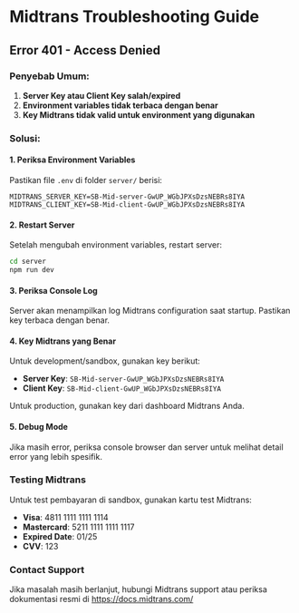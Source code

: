 # Midtrans Troubleshooting Guide

## Error 401 - Access Denied

### Penyebab Umum:

1. **Server Key atau Client Key salah/expired**
2. **Environment variables tidak terbaca dengan benar**
3. **Key Midtrans tidak valid untuk environment yang digunakan**

### Solusi:

#### 1. Periksa Environment Variables

Pastikan file `.env` di folder `server/` berisi:

```
MIDTRANS_SERVER_KEY=SB-Mid-server-GwUP_WGbJPXsDzsNEBRs8IYA
MIDTRANS_CLIENT_KEY=SB-Mid-client-GwUP_WGbJPXsDzsNEBRs8IYA
```

#### 2. Restart Server

Setelah mengubah environment variables, restart server:

```bash
cd server
npm run dev
```

#### 3. Periksa Console Log

Server akan menampilkan log Midtrans configuration saat startup. Pastikan key terbaca dengan benar.

#### 4. Key Midtrans yang Benar

Untuk development/sandbox, gunakan key berikut:

-  **Server Key**: `SB-Mid-server-GwUP_WGbJPXsDzsNEBRs8IYA`
-  **Client Key**: `SB-Mid-client-GwUP_WGbJPXsDzsNEBRs8IYA`

Untuk production, gunakan key dari dashboard Midtrans Anda.

#### 5. Debug Mode

Jika masih error, periksa console browser dan server untuk melihat detail error yang lebih spesifik.

### Testing Midtrans

Untuk test pembayaran di sandbox, gunakan kartu test Midtrans:

-  **Visa**: 4811 1111 1111 1114
-  **Mastercard**: 5211 1111 1111 1117
-  **Expired Date**: 01/25
-  **CVV**: 123

### Contact Support

Jika masalah masih berlanjut, hubungi Midtrans support atau periksa dokumentasi resmi di https://docs.midtrans.com/
